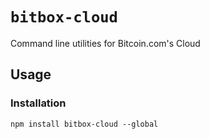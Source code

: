 # `bitbox-cloud` 

Command line utilities for Bitcoin.com's Cloud

## Usage

### Installation

`npm install bitbox-cloud --global`
